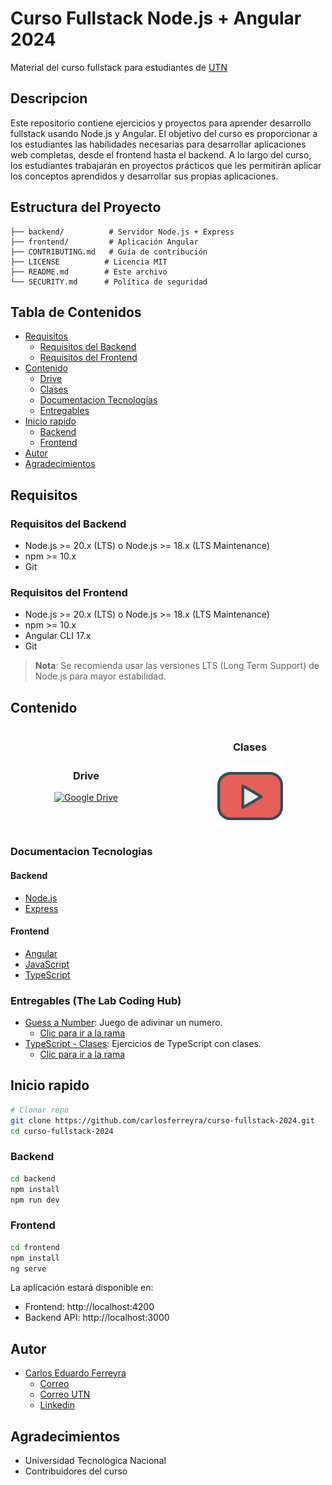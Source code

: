 # Curso Fullstack Node.js + Angular 2024

Material del curso fullstack para estudiantes de [UTN](https://www.utn.edu.ar/es/)

## Descripcion

Este repositorio contiene ejercicios y proyectos para aprender desarrollo fullstack usando Node.js y Angular. El objetivo del curso es proporcionar a los estudiantes las habilidades necesarias para desarrollar aplicaciones web completas, desde el frontend hasta el backend. A lo largo del curso, los estudiantes trabajarán en proyectos prácticos que les permitirán aplicar los conceptos aprendidos y desarrollar sus propias aplicaciones.

## Estructura del Proyecto

```
├── backend/          # Servidor Node.js + Express
├── frontend/         # Aplicación Angular
├── CONTRIBUTING.md   # Guía de contribución
├── LICENSE          # Licencia MIT
├── README.md        # Este archivo
└── SECURITY.md      # Política de seguridad
```

## Tabla de Contenidos

- [Requisitos](#requisitos)
  - [Requisitos del Backend](#requisitos-del-backend)
  - [Requisitos del Frontend](#requisitos-del-frontend)
- [Contenido](#contenido)
  - [Drive](#drive)
  - [Clases](#clases)
  - [Documentacion Tecnologias](#documentacion-tecnologias)
  - [Entregables](#entregables-the-lab-coding-hub)
- [Inicio rapido](#inicio-rapido)
  - [Backend](#backend)
  - [Frontend](#frontend)
- [Autor](#autor)
- [Agradecimientos](#agradecimientos)

## Requisitos

### Requisitos del Backend

- Node.js >= 20.x (LTS) o Node.js >= 18.x (LTS Maintenance)
- npm >= 10.x
- Git

### Requisitos del Frontend

- Node.js >= 20.x (LTS) o Node.js >= 18.x (LTS Maintenance)
- npm >= 10.x
- Angular CLI 17.x
- Git

> **Nota**: Se recomienda usar las versiones LTS (Long Term Support) de Node.js para mayor estabilidad.

## Contenido

<div style="display: flex; justify-content: space-between; align-items: center; gap: 20px;">
    <div style="flex: 1; text-align: center;">
        <h3>Drive</h3>
        <a href="https://drive.google.com/drive/folders/1_2dIAe9Bnot5SzJw9RMpVYvi0R4xX6iZ?usp=sharing">
            <img src="https://github.com/user-attachments/assets/1fab7088-96df-4901-be58-1ce029538951" alt="Google Drive" width="245px" />
        </a>
    </div>
    <div style="flex: 1; text-align: center;">
        <h3>Clases</h3>
        <a href="https://www.youtube.com/playlist?list=PLxvuVQxok4aIdhNFrEXDK0BQn2JTbWIBK">
            <img src="./assets/imgs/youtube-logo.png" alt="Clases" width="105px" />
        </a>
    </div>
</div>

### Documentacion Tecnologias

#### Backend

- [Node.js](https://nodejs.org/es/)
- [Express](https://expressjs.com/es/)

#### Frontend

- [Angular](https://angular.dev/)
- [JavaScript](https://developer.mozilla.org/es/docs/Web/JavaScript)
- [TypeScript](https://www.typescriptlang.org/)

### Entregables (The Lab Coding Hub)

- [Guess a Number][guessNumberGuide]: Juego de adivinar un numero.
  - [Clic para ir a la rama](https://github.com/carlosferreyra/curso-fullstack-2024/tree/guess-a-number)
- [TypeScript - Clases][TypeScriptClases]: Ejercicios de TypeScript con clases.
  - [Clic para ir a la rama](https://github.com/carlosferreyra/curso-fullstack-2024/tree/typescript-classes)

## Inicio rapido

```bash
# Clonar repo
git clone https://github.com/carlosferreyra/curso-fullstack-2024.git
cd curso-fullstack-2024
```

### Backend

```bash
cd backend
npm install
npm run dev
```

### Frontend

```bash
cd frontend
npm install
ng serve
```

La aplicación estará disponible en:

- Frontend: http://localhost:4200
- Backend API: http://localhost:3000

## Autor

- [Carlos Eduardo Ferreyra](https://github.com/carlosferreyra)
  - [Correo](mailto:eduferreyraok@gmail.com)
  - [Correo UTN](mailto:jadu_015@ca.frre.utn.edu.ar)
  - [Linkedin](https://www.linkedin.com/in/eduferreyraok/)

## Agradecimientos

- Universidad Tecnologica Nacional
- Contribuidores del curso

[guessNumberGuide]: https://drive.google.com/file/d/1QToGZQaGsppiHQCbfm1taTABS9UHaEQy/view
[TypeScriptClases]: https://drive.google.com/file/d/1FQDxCgJ0FWXM5sUh2B2sCSY4DnABUAGC/view
